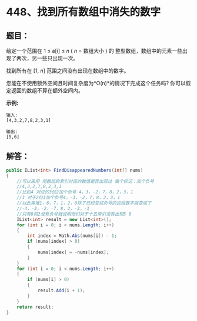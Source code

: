 # 448、找到所有数组中消失的数字

## 题目：

给定一个范围在 1 ≤ a[i] ≤ *n* ( *n* = 数组大小 ) 的 整型数组，数组中的元素一些出现了两次，另一些只出现一次。

找到所有在 [1, *n*] 范围之间没有出现在数组中的数字。

您能在不使用额外空间且时间复杂度为*O(n)*的情况下完成这个任务吗? 你可以假定返回的数组不算在额外空间内。

**示例:**

```
输入:
[4,3,2,7,8,2,3,1]

输出:
[5,6]
```

## 解答：

```csharp
public IList<int> FindDisappearedNumbers(int[] nums)
{
    //可以采用 用数组的索引对应的数值是否出现过 做个标记：加个负号
    //4,3,2,7,8,2,3,1
    //比如4 对应的3位2加个负号 4，3，-2，7，8，2，3，1
    //3 对于2位3加个负号4，-3，-2，7，8，2，3，1
    //以此类推1，6，7，1，2，0除了已经变成负号的这组数字就变成了
    //-4，-3，-2，-7，8，2，-3，-1
    //只有8和2没有负号就说明他们对于十五索引没有出现5 6
    IList<int> result = new List<int>();
    for (int i = 0; i < nums.Length; i++)
    {
        int index = Math.Abs(nums[i]) - 1;
        if (nums[index] > 0) 
        {
            nums[index] = -nums[index];
        }
    }
    for (int i = 0; i < nums.Length; i++)
    {
        if (nums[i] > 0) 
        {
            result.Add(i + 1);
        }
    }
    return result;
}
```



